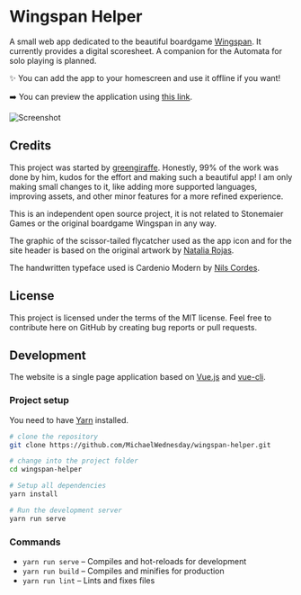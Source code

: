 # Wingspan Helper

A small web app dedicated to the beautiful boardgame [Wingspan](https://stonemaiergames.com/games/wingspan/). It currently provides a digital scoresheet. A companion for the Automata for solo playing is planned.

:sparkles: You can add the app to your homescreen and use it offline if you want!

:arrow_right: You can preview the application using [this link](https://wingspan-helper-mw.now.sh/).

![Screenshot](https://i.imgur.com/hYQRmel.png)

## Credits

This project was started by [greengiraffe](https://github.com/greengiraffe/wingspan-helper). Honestly, 99% of the work was done by him, kudos for the effort and making such a beautiful app! I am only making small changes to it, like adding more supported languages, improving assets, and other minor features for a more refined experience.

This is an independent open source project, it is not related to Stonemaier Games or the original boardgame Wingspan in any way.

The graphic of the scissor-tailed flycatcher used as the app icon and for the site header is based on the original artwork by [Natalia Rojas](https://www.nataliarojasart.com/).

The handwritten typeface used is Cardenio Modern by [Nils Cordes](http://nilscordes.com/).

## License

This project is licensed under the terms of the MIT license. Feel free to contribute here on GitHub by creating bug reports or pull requests.

## Development

The website is a single page application based on [Vue.js](https://vuejs.org/) and [vue-cli](https://cli.vuejs.org/).

### Project setup

You need to have [Yarn](https://yarnpkg.com/en/) installed.

```sh
# clone the repository
git clone https://github.com/MichaelWednesday/wingspan-helper.git

# change into the project folder
cd wingspan-helper

# Setup all dependencies
yarn install

# Run the development server
yarn run serve
```

### Commands

- `yarn run serve` – Compiles and hot-reloads for development
- `yarn run build` – Compiles and minifies for production
- `yarn run lint` – Lints and fixes files
